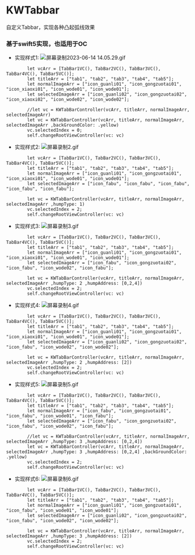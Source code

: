 # KWTabbar
自定义Tabbar，实现各种凸起弧线效果
### 基于swift5实现，也适用于OC
- 实现样式1:
![屏幕录制2023-06-14 14.05.29.gif](https://p9-juejin.byteimg.com/tos-cn-i-k3u1fbpfcp/d9e72d5680ef4a84ba809a99d0d08eca~tplv-k3u1fbpfcp-watermark.image?)

```
        let vcArr = [TabBar1VC(), TabBar2VC(), TabBar3VC(), TabBar4VC(), TabBar5VC()];
        let titleArr = ["tab1", "tab2", "tab3", "tab4", "tab5"];
        let normalImageArr = ["icon_guanli01", "icon_gongzuotai01", "icon_xiaoxi01", "icon_wode01", "icon_wode01"];
        let selectedImageArr = ["icon_guanli02", "icon_gongzuotai02", "icon_xiaoxi02", "icon_wode02", "icon_wode02"];
        
        //let vc = KWTabBarController(vcArr, titleArr, normalImageArr, selectedImageArr)
        let vc = KWTabBarController(vcArr, titleArr, normalImageArr, selectedImageArr ,backGroundColor: .yellow)
        vc.selectedIndex = 0;
        self.changeRootViewController(vc: vc)
```
- 实现样式2:
![屏幕录制2.gif](https://p9-juejin.byteimg.com/tos-cn-i-k3u1fbpfcp/6fc3d4e251414271ba38a4b1bbe97427~tplv-k3u1fbpfcp-watermark.image?)

```
        let vcArr = [TabBar1VC(), TabBar2VC(), TabBar3VC(), TabBar4VC(), TabBar5VC()];
        let titleArr = ["tab1", "tab2", "tab3", "tab4", "tab5"];
        let normalImageArr = ["icon_guanli01", "icon_gongzuotai01", "icon_xiaoxi01", "icon_wode01", "icon_wode01"];
        let selectedImageArr = ["icon_fabu", "icon_fabu", "icon_fabu", "icon_fabu", "icon_fabu"];
        
        let vc = KWTabBarController(vcArr, titleArr, normalImageArr, selectedImageArr ,humpType: 1)
        vc.selectedIndex = 2;
        self.changeRootViewController(vc: vc)
```
- 实现样式3:
![屏幕录制3.gif](https://p3-juejin.byteimg.com/tos-cn-i-k3u1fbpfcp/6e13fcdea4b247a69695e8bb22549030~tplv-k3u1fbpfcp-watermark.image?)

```
        let vcArr = [TabBar1VC(), TabBar2VC(), TabBar3VC(), TabBar4VC(), TabBar5VC()];
        let titleArr = ["tab1", "tab2", "tab3", "tab4", "tab5"];
        let normalImageArr = ["icon_guanli01", "icon_gongzuotai01", "icon_xiaoxi01", "icon_wode01", "icon_wode01"];
        let selectedImageArr = ["icon_fabu", "icon_gongzuotai02", "icon_fabu", "icon_wode02", "icon_fabu"];
        
        let vc = KWTabBarController(vcArr, titleArr, normalImageArr, selectedImageArr ,humpType: 2 ,humpAddress: [0,2,4])
        vc.selectedIndex = 2;
        self.changeRootViewController(vc: vc)
```
- 实现样式4:
![屏幕录制4.gif](https://p6-juejin.byteimg.com/tos-cn-i-k3u1fbpfcp/a920d043cc664047a33eba21977e0e20~tplv-k3u1fbpfcp-watermark.image?)

```
        let vcArr = [TabBar1VC(), TabBar2VC(), TabBar3VC(), TabBar4VC(), TabBar5VC()];
        let titleArr = ["tab1", "tab2", "tab3", "tab4", "tab5"];
        let normalImageArr = ["icon_guanli01", "icon_gongzuotai01", "icon_xiaoxi01", "icon_wode01", "icon_wode01"];
        let selectedImageArr = ["icon_guanli02", "icon_gongzuotai02", "icon_fabu", "icon_wode02", "icon_wode02"];
        
        let vc = KWTabBarController(vcArr, titleArr, normalImageArr, selectedImageArr ,humpType: 2 ,humpAddress: [2])
        vc.selectedIndex = 2;
        self.changeRootViewController(vc: vc)
```
- 实现样式5:
![屏幕录制5.gif](https://p6-juejin.byteimg.com/tos-cn-i-k3u1fbpfcp/e25a03fc9ecd4799b7a629cbe8bd438f~tplv-k3u1fbpfcp-watermark.image?)

```
        let vcArr = [TabBar1VC(), TabBar2VC(), TabBar3VC(), TabBar4VC(), TabBar5VC()];
        let titleArr = ["tab1", "tab2", "tab3", "tab4", "tab5"];
        let normalImageArr = ["icon_fabu", "icon_gongzuotai01", "icon_fabu", "icon_wode01", "icon_fabu"];
        let selectedImageArr = ["icon_fabu", "icon_gongzuotai02", "icon_fabu", "icon_wode02", "icon_fabu"];
        
        //let vc = KWTabBarController(vcArr, titleArr, normalImageArr, selectedImageArr ,humpType: 3 ,humpAddress: [0,2,4])
        let vc = KWTabBarController(vcArr, titleArr, normalImageArr, selectedImageArr ,humpType: 3 ,humpAddress: [0,2,4] ,backGroundColor: .yellow)
        vc.selectedIndex = 2;
        self.changeRootViewController(vc: vc)
```
- 实现样式6:
![屏幕录制6.gif](https://p9-juejin.byteimg.com/tos-cn-i-k3u1fbpfcp/3bfbfbd6ef07417bbddbc7cea26a27ab~tplv-k3u1fbpfcp-watermark.image?)

```
        let vcArr = [TabBar1VC(), TabBar2VC(), TabBar3VC(), TabBar4VC(), TabBar5VC()];
        let titleArr = ["tab1", "tab2", "tab3", "tab4", "tab5"];
        let normalImageArr = ["icon_guanli01", "icon_gongzuotai01", "icon_fabu", "icon_wode01", "icon_wode01"];
        let selectedImageArr = ["icon_guanli02", "icon_gongzuotai02", "icon_fabu", "icon_wode02", "icon_wode02"];
        
        let vc = KWTabBarController(vcArr, titleArr, normalImageArr, selectedImageArr ,humpType: 3 ,humpAddress: [2])
        vc.selectedIndex = 2;
        self.changeRootViewController(vc: vc)
```
